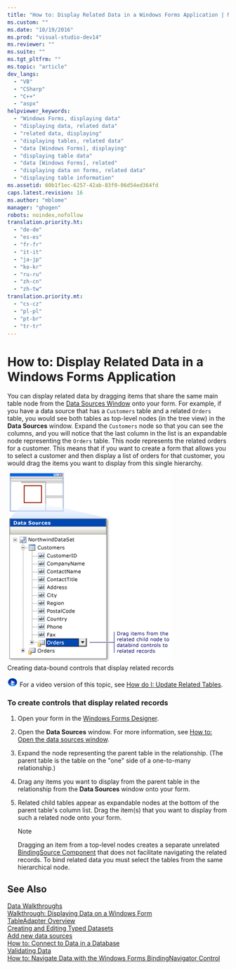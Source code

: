 ```yaml
---
title: "How to: Display Related Data in a Windows Forms Application | Microsoft Docs"
ms.custom: ""
ms.date: "10/19/2016"
ms.prod: "visual-studio-dev14"
ms.reviewer: ""
ms.suite: ""
ms.tgt_pltfrm: ""
ms.topic: "article"
dev_langs: 
  - "VB"
  - "CSharp"
  - "C++"
  - "aspx"
helpviewer_keywords: 
  - "Windows Forms, displaying data"
  - "displaying data, related data"
  - "related data, displaying"
  - "displaying tables, related data"
  - "data [Windows Forms], displaying"
  - "displaying table data"
  - "data [Windows Forms], related"
  - "displaying data on forms, related data"
  - "displaying table information"
ms.assetid: 60b1f1ec-6257-42ab-83f0-06d54ed364fd
caps.latest.revision: 16
ms.author: "mblome"
manager: "ghogen"
robots: noindex,nofollow
translation.priority.ht: 
  - "de-de"
  - "es-es"
  - "fr-fr"
  - "it-it"
  - "ja-jp"
  - "ko-kr"
  - "ru-ru"
  - "zh-cn"
  - "zh-tw"
translation.priority.mt: 
  - "cs-cz"
  - "pl-pl"
  - "pt-br"
  - "tr-tr"
---
```

# How to: Display Related Data in a Windows Forms Application
You can display related data by dragging items that share the same main table node from the [Data Sources Window](../Topic/Data%20Sources%20Window.md) onto your form. For example, if you have a data source that has a `Customers` table and a related `Orders` table, you would see both tables as top-level nodes (in the tree view) in the **Data Sources** window. Expand the `Customers` node so that you can see the columns, and you will notice that the last column in the list is an expandable node representing the `Orders` table. This node represents the related orders for a customer. This means that if you want to create a form that allows you to select a customer and then display a list of orders for that customer, you would drag the items you want to display from this single hierarchy.  
  
 ![Data Sources Window showing relation](../data-tools/media/datasources2.gif "DataSources2")  
Creating data-bound controls that display related records  
  
 ![link to video](../code-quality/media/playvideo.gif "PlayVideo") For a video version of this topic, see [How do I: Update Related Tables](http://go.microsoft.com/fwlink/?LinkId=143527).  
  
### To create controls that display related records  
  
1.  Open your form in the [Windows Forms Designer](http://msdn.microsoft.com/en-us/3c3d61f8-f36c-4d41-b9c3-398376fabb15).  
  
2.  Open the **Data Sources** window. For more information, see [How to: Open the data sources window](../data-tools/how-to--open-the-data-sources-window.md).  
  
3.  Expand the node representing the parent table in the relationship. (The parent table is the table on the "one" side of a one-to-many relationship.)  
  
4.  Drag any items you want to display from the parent table in the relationship from the **Data Sources** window onto your form.  
  
5.  Related child tables appear as expandable nodes at the bottom of the parent table's column list. Drag the item(s) that you want to display from such a related node onto your form.  
  
    > [!NOTE]
    >  Dragging an item from a top-level nodes creates a separate unrelated [BindingSource Component](../Topic/BindingSource%20Component.md) that does not facilitate navigating the related records. To bind related data you must select the tables from the same hierarchical node.  
  
## See Also  
 [Data Walkthroughs](../Topic/Data%20Walkthroughs.md)   
 [Walkthrough: Displaying Data on a Windows Form](../data-tools/walkthrough--displaying-data-on-a-windows-form.md)   
 [TableAdapter Overview](../data-tools/tableadapter-overview.md)   
 [Creating and Editing Typed Datasets](../data-tools/creating-and-editing-typed-datasets.md)   
 [Add new data sources](../data-tools/add-new-data-sources.md)   
 [How to: Connect to Data in a Database](../data-tools/how-to--connect-to-data-in-a-database.md)   
 [Validating Data](../Topic/Validating%20Data.md)   
 [How to: Navigate Data with the Windows Forms BindingNavigator Control](../Topic/How%20to:%20Navigate%20Data%20with%20the%20Windows%20Forms%20BindingNavigator%20Control.md)